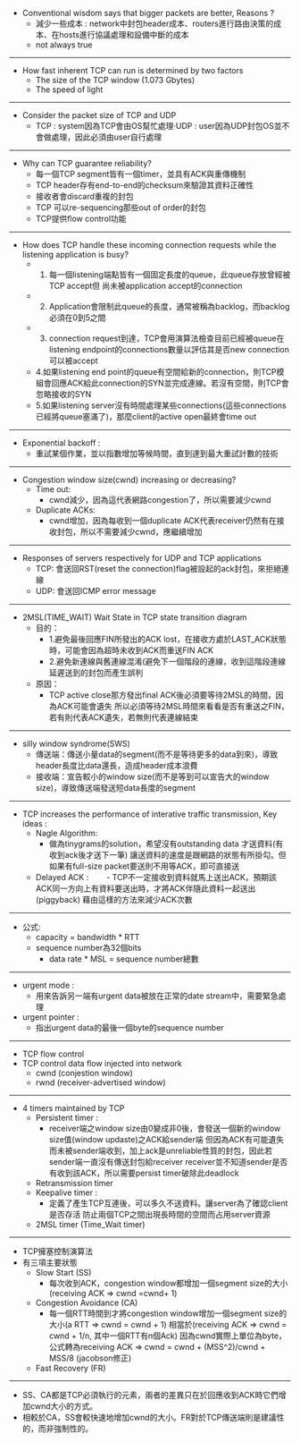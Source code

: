 - Conventional wisdom says that bigger packets are better, Reasons ?
  - 減少一些成本 : network中封包header成本、routers進行路由決策的成本、在hosts進行協議處理和設備中斷的成本
  - not always true
------
- How fast inherent TCP can run is determined by two factors
  - The size of the TCP window (1.073 Gbytes)
  - The speed of light
------
- Consider the packet size of TCP and UDP
  - TCP : system因為TCP會由OS幫忙處理·UDP : user因為UDP封包OS並不會做處理，因此必須由user自行處理
------
- Why can TCP guarantee reliability?
  - 每一個TCP segment皆有一個timer，並具有ACK與重傳機制
  - TCP header存有end-to-end的checksum來驗證其資料正確性
  - 接收者會discard重複的封包
  - TCP 可以re-sequencing那些out of order的封包
  - TCP提供flow control功能
------
- How does TCP handle these incoming connection requests while the listening application is busy?
  - 1. 每一個listening端點皆有一個固定長度的queue，此queue存放曾經被TCP   accept但 尚未被application   accept的connection
  - 2. Application會限制此queue的長度，通常被稱為backlog，而backlog必須在0到5之間
  - 3. connection  request到達，TCP會用演算法檢查目前已經被queue在listening  endpoint的connections數量以評估其是否new connection可以被accept
  - 4.如果listening end point的queue有空間給新的connection，則TCP模組會回應ACK給此connection的SYN並完成連線。若沒有空間，則TCP會忽略接收的SYN
  - 5.如果listening  server沒有時間處理某些connections(這些connections已經將queue塞滿了)，那麼client的active  open最終會time out
------
- Exponential backoff :
  - 重試某個作業，並以指數增加等候時間，直到達到最大重試計數的技術 
------
- Congestion window size(cwnd) increasing or decreasing?
  - Time out:
    - cwnd減少，因為這代表網路congestion了，所以需要減少cwnd
  - Duplicate ACKs:
    - cwnd增加，因為每收到一個duplicate  ACK代表receiver仍然有在接收封包，所以不需要減少cwnd，應繼續增加
------
- Responses of servers respectively for UDP and TCP applications
  - TCP: 會送回RST(reset  the  connection)flag被設起的ack封包，來拒絕連線
  - UDP: 會送回ICMP error message
------
- 2MSL(TIME_WAIT) Wait State in TCP state transition diagram
  - 目的：
    - 1.避免最後回應FIN所發出的ACK  lost，在接收方處於LAST_ACK狀態時，可能會因為超時未收到ACK而重送FIN ACK
    - 2.避免新連線與舊連線混淆(避免下一個階段的連線，收到這階段連線延遲送到的封包而產生誤判
  - 原因：
    - TCP active close那方發出final ACK後必須要等待2MSL的時間，因為ACK可能會遺失
      所以必須等待2MSL時間來看看是否有重送之FIN，若有則代表ACK遺失，若無則代表連線結束
------
- silly window syndrome(SWS)
  - 傳送端：傳送小量data的segment(而不是等待更多的data到來)，導致header長度比data還長，造成header成本浪費
  - 接收端：宣告較小的window  size(而不是等到可以宣告大的window size)，導致傳送端發送短data長度的segment 
------
- TCP increases the performance of interative traffic transmission, Key ideas :
  - Nagle Algorithm:
    - 做為tinygrams的solution，希望沒有outstanding data 才送資料(有收到ack後才送下一筆)
      讓送資料的速度是跟網路的狀態有所掛勾。但如果有full-size packet要送則不用等ACK，即可直接送
  - Delayed ACK :
　　- TCP不一定接收到資料就馬上送出ACK，預期該ACK同一方向上有資料要送出時，才將ACK伴隨此資料一起送出(piggyback)
      藉由這樣的方法來減少ACK次數 
------
- 公式:
  - capacity = bandwidth * RTT
  - sequence number為32個bits
    - data rate * MSL = sequence number總數
------
- urgent mode :
  - 用來告訴另一端有urgent  data被放在正常的date stream中，需要緊急處理
- urgent pointer :
  - 指出urgent  data的最後一個byte的sequence number
------ 
- TCP flow control
- TCP control data flow injected into network
  - cwnd (conjestion window)
  - rwnd (receiver-advertised window)
------ 
- 4 timers maintained by TCP
  - Persistent timer :
    - receiver端之window size由0變成非0後，會發送一個新的window size值(window updaste)之ACK給sender端
      但因為ACK有可能遺失而未被sender端收到，加上ack是unreliable性質的封包，因此若sender端一直沒有傳送封包給receiver
      receiver並不知道sender是否有收到該ACK，所以需要persist timer破除此deadlock
  - Retransmission timer
  - Keepalive timer :
    - 定義了產生TCP互連後，可以多久不送資料。讓server為了確認client是否存活
      防止兩個TCP之間出現長時間的空間而占用server資源 
  - 2MSL timer (Time_Wait timer)
------
- TCP擁塞控制演算法
- 有三項主要狀態
  - Slow Start (SS)
    - 每次收到ACK，congestion window都增加一個segment size的大小(receiving ACK => cwnd =cwnd+ 1) 
  - Congestion Avoidance (CA)
    - 每一個RTT時間到才將congestion window增加一個segment  size的大小(a RTT => cwnd = cwnd + 1)
      相當於(receiving ACK => cwnd = cwnd + 1/n, 其中一個RTT有n個Ack)
      因為cwnd實際上單位為byte，公式轉為receiving ACK => cwnd = cwnd + (MSS^2)/cwnd + MSS/8 (jacobson修正) 
  - Fast Recovery (FR)
------ 
- SS、CA都是TCP必須執行的元素，兩者的差異只在於回應收到ACK時它們增加cwnd大小的方式。
- 相較於CA，SS會較快速地增加cwnd的大小。FR對於TCP傳送端則是建議性的，而非強制性的。
